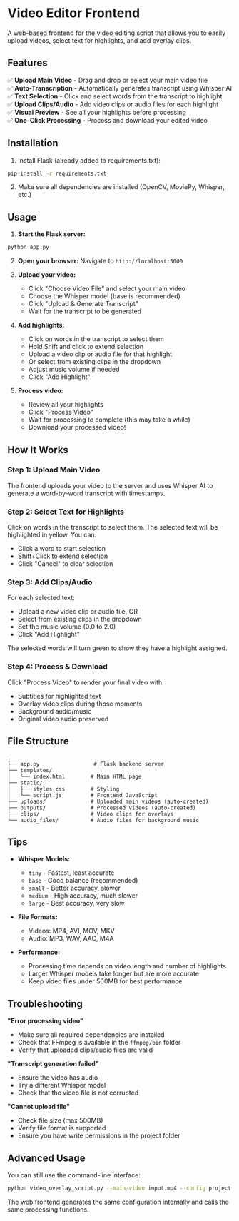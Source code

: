 # Video Editor Frontend

A web-based frontend for the video editing script that allows you to easily upload videos, select text for highlights, and add overlay clips.

## Features

✅ **Upload Main Video** - Drag and drop or select your main video file  
✅ **Auto-Transcription** - Automatically generates transcript using Whisper AI  
✅ **Text Selection** - Click and select words from the transcript to highlight  
✅ **Upload Clips/Audio** - Add video clips or audio files for each highlight  
✅ **Visual Preview** - See all your highlights before processing  
✅ **One-Click Processing** - Process and download your edited video  

## Installation

1. Install Flask (already added to requirements.txt):
```bash
pip install -r requirements.txt
```

2. Make sure all dependencies are installed (OpenCV, MoviePy, Whisper, etc.)

## Usage

1. **Start the Flask server:**
```bash
python app.py
```

2. **Open your browser:**
Navigate to `http://localhost:5000`

3. **Upload your video:**
   - Click "Choose Video File" and select your main video
   - Choose the Whisper model (base is recommended)
   - Click "Upload & Generate Transcript"
   - Wait for the transcript to be generated

4. **Add highlights:**
   - Click on words in the transcript to select them
   - Hold Shift and click to extend selection
   - Upload a video clip or audio file for that highlight
   - Or select from existing clips in the dropdown
   - Adjust music volume if needed
   - Click "Add Highlight"

5. **Process video:**
   - Review all your highlights
   - Click "Process Video"
   - Wait for processing to complete (this may take a while)
   - Download your processed video!

## How It Works

### Step 1: Upload Main Video
The frontend uploads your video to the server and uses Whisper AI to generate a word-by-word transcript with timestamps.

### Step 2: Select Text for Highlights
Click on words in the transcript to select them. The selected text will be highlighted in yellow. You can:
- Click a word to start selection
- Shift+Click to extend selection
- Click "Cancel" to clear selection

### Step 3: Add Clips/Audio
For each selected text:
- Upload a new video clip or audio file, OR
- Select from existing clips in the dropdown
- Set the music volume (0.0 to 2.0)
- Click "Add Highlight"

The selected words will turn green to show they have a highlight assigned.

### Step 4: Process & Download
Click "Process Video" to render your final video with:
- Subtitles for highlighted text
- Overlay video clips during those moments
- Background audio/music
- Original video audio preserved

## File Structure

```
.
├── app.py                 # Flask backend server
├── templates/
│   └── index.html        # Main HTML page
├── static/
│   ├── styles.css        # Styling
│   └── script.js         # Frontend JavaScript
├── uploads/              # Uploaded main videos (auto-created)
├── outputs/              # Processed videos (auto-created)
├── clips/                # Video clips for overlays
└── audio_files/          # Audio files for background music
```

## Tips

- **Whisper Models:**
  - `tiny` - Fastest, least accurate
  - `base` - Good balance (recommended)
  - `small` - Better accuracy, slower
  - `medium` - High accuracy, much slower
  - `large` - Best accuracy, very slow

- **File Formats:**
  - Videos: MP4, AVI, MOV, MKV
  - Audio: MP3, WAV, AAC, M4A

- **Performance:**
  - Processing time depends on video length and number of highlights
  - Larger Whisper models take longer but are more accurate
  - Keep video files under 500MB for best performance

## Troubleshooting

**"Error processing video"**
- Make sure all required dependencies are installed
- Check that FFmpeg is available in the `ffmpeg/bin` folder
- Verify that uploaded clips/audio files are valid

**"Transcript generation failed"**
- Ensure the video has audio
- Try a different Whisper model
- Check that the video file is not corrupted

**"Cannot upload file"**
- Check file size (max 500MB)
- Verify file format is supported
- Ensure you have write permissions in the project folder

## Advanced Usage

You can still use the command-line interface:
```bash
python video_overlay_script.py --main-video input.mp4 --config project.json --output output.mp4
```

The web frontend generates the same configuration internally and calls the same processing functions.

